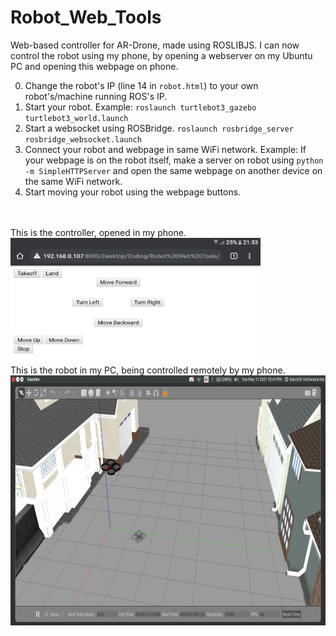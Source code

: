 # Robot_Web_Tools
Web-based controller for AR-Drone, made using ROSLIBJS. I can now control the robot using my phone, by opening a webserver on my Ubuntu PC and opening this webpage on phone.

0. Change the robot's IP (line 14 in `robot.html`) to your own robot's/machine running ROS's IP.
1. Start your robot. Example: `roslaunch turtlebot3_gazebo turtlebot3_world.launch`
2. Start a websocket using ROSBridge. `roslaunch rosbridge_server rosbridge_websocket.launch`
3. Connect your robot and webpage in same WiFi network. Example: If your webpage is on the robot itself, make a server on robot using `python -m SimpleHTTPServer` and open the same webpage on another device on the same WiFi network.
4. Start moving your robot using the webpage buttons.

<br><br>
This is the controller, opened in my phone.<br>
<img src="phone.jpeg" class="img-responsive" alt="" width="400" height="200" />
<br>
This is the robot in my PC, being controlled remotely by my phone.<br>
<img src="robot.jpeg" class="img-responsive" alt="" width="900" height="400" />
